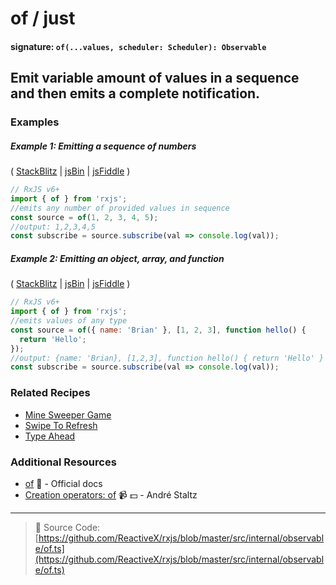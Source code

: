 # of / just

#### signature: `of(...values, scheduler: Scheduler): Observable`

## Emit variable amount of values in a sequence and then emits a complete notification.

### Examples

##### Example 1: Emitting a sequence of numbers

(
[StackBlitz](https://stackblitz.com/edit/typescript-kbpvmm?file=index.ts&devtoolsheight=100)
| [jsBin](http://jsbin.com/kodixitoji/1/edit?js,console) |
[jsFiddle](https://jsfiddle.net/btroncone/f7b35ayz/) )

```js
// RxJS v6+
import { of } from 'rxjs';
//emits any number of provided values in sequence
const source = of(1, 2, 3, 4, 5);
//output: 1,2,3,4,5
const subscribe = source.subscribe(val => console.log(val));
```

##### Example 2: Emitting an object, array, and function

(
[StackBlitz](https://stackblitz.com/edit/typescript-m1jbw9?file=index.ts&devtoolsheight=100)
| [jsBin](http://jsbin.com/xevobujama/1/edit?js,console) |
[jsFiddle](https://jsfiddle.net/btroncone/d9rng4dj/) )

```js
// RxJS v6+
import { of } from 'rxjs';
//emits values of any type
const source = of({ name: 'Brian' }, [1, 2, 3], function hello() {
  return 'Hello';
});
//output: {name: 'Brian}, [1,2,3], function hello() { return 'Hello' }
const subscribe = source.subscribe(val => console.log(val));
```

### Related Recipes

- [Mine Sweeper Game](../../recipes/mine-sweeper-game.md)
- [Swipe To Refresh](/recipes/swipe-to-refresh.md)
- [Type Ahead](../../recipes/type-ahead.md)

### Additional Resources

- [of](http://reactivex.io/rxjs/class/es6/Observable.js~Observable.html#static-method-of)
  :newspaper: - Official docs
- [Creation operators: of](https://egghead.io/lessons/rxjs-creation-operator-of?course=rxjs-beyond-the-basics-creating-observables-from-scratch)
  :video_camera: :dollar: - André Staltz

---

> :file_folder: Source Code:
> [https://github.com/ReactiveX/rxjs/blob/master/src/internal/observable/of.ts](https://github.com/ReactiveX/rxjs/blob/master/src/internal/observable/of.ts)
